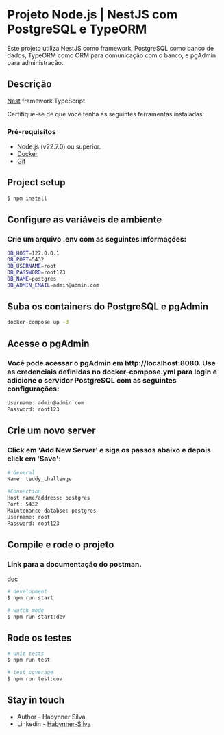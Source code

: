 # Projeto Node.js | NestJS com PostgreSQL e TypeORM
Este projeto utiliza NestJS como framework, PostgreSQL como banco de dados, TypeORM como ORM para comunicação com o banco, e pgAdmin para administração.

## Descrição

[Nest](https://docs.nestjs.com/) framework TypeScript.

Certifique-se de que você tenha as seguintes ferramentas instaladas:

### Pré-requisitos
- Node.js (v22.7.0) ou superior.
- [Docker](https://docs.docker.com/desktop/install/windows-install)
- [Git](https://git-scm.com/downloads)

## Project setup

```bash
$ npm install
```

## Configure as variáveis de ambiente 
### Crie um arquivo .env com as seguintes informações:
```bash
DB_HOST=127.0.0.1
DB_PORT=5432
DB_USERNAME=root
DB_PASSWORD=root123
DB_NAME=postgres
DB_ADMIN_EMAIL=admin@admin.com
```

## Suba os containers do PostgreSQL e pgAdmin
```bash
docker-compose up -d
```

## Acesse o pgAdmin
### Você pode acessar o pgAdmin em http://localhost:8080. Use as credenciais definidas no docker-compose.yml para login e adicione o servidor PostgreSQL com as seguintes configurações:
```bash
Username: admin@admin.com
Password: root123
```

## Crie um novo server
### Click em 'Add New Server' e siga os passos abaixo e depois click em 'Save':
```bash
# General
Name: teddy_challenge

#Connection
Host name/address: postgres
Port: 5432
Maintenance databse: postgres
Username: root
Password: root123
```

## Compile e rode o projeto
### Link para a documentação do postman. 
[doc](https://documenter.getpostman.com/view/12934846/2sAXqta1XF)

```bash
# development
$ npm run start

# watch mode
$ npm run start:dev

```

## Rode os testes

```bash
# unit tests
$ npm run test

# test coverage
$ npm run test:cov
```

## Stay in touch

- Author - Habynner Silva
- Linkedin - [Habynner-Silva]([https://nestjs.com/](https://www.linkedin.com/in/habynner-silva-developer/))
